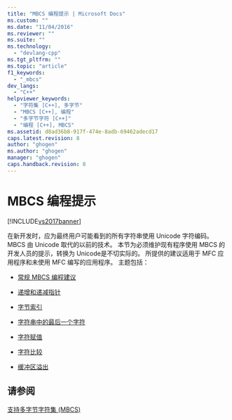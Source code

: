 ```yaml
---
title: "MBCS 编程提示 | Microsoft Docs"
ms.custom: ""
ms.date: "11/04/2016"
ms.reviewer: ""
ms.suite: ""
ms.technology: 
  - "devlang-cpp"
ms.tgt_pltfrm: ""
ms.topic: "article"
f1_keywords: 
  - "_mbcs"
dev_langs: 
  - "C++"
helpviewer_keywords: 
  - "字符集 [C++], 多字节"
  - "MBCS [C++], 编程"
  - "多字节字符 [C++]"
  - "编程 [C++], MBCS"
ms.assetid: d8ad36b8-917f-474e-8adb-69462adecd17
caps.latest.revision: 8
author: "ghogen"
ms.author: "ghogen"
manager: "ghogen"
caps.handback.revision: 8
---
```

# MBCS 编程提示
[!INCLUDE[vs2017banner](../assembler/inline/includes/vs2017banner.md)]

在新开发时，应为最终用户可能看到的所有字符串使用 Unicode 字符编码。  MBCS 由 Unicode 取代的以前的技术。  本节为必须维护现有程序使用 MBCS 的开发人员的提示，转换为 Unicode是不切实际的。  所提供的建议适用于 MFC 应用程序和未使用 MFC 编写的应用程序。  主题包括：  
  
-   [常规 MBCS 编程建议](../text/general-mbcs-programming-advice.md)  
  
-   [递增和递减指针](../text/incrementing-and-decrementing-pointers.md)  
  
-   [字节索引](../text/byte-indices.md)  
  
-   [字符串中的最后一个字符](../text/last-character-in-a-string.md)  
  
-   [字符赋值](../text/character-assignment.md)  
  
-   [字符比较](../text/character-comparison.md)  
  
-   [缓冲区溢出](../text/buffer-overflow.md)  
  
## 请参阅  
 [支持多字节字符集 \(MBCS\)](../text/support-for-multibyte-character-sets-mbcss.md)